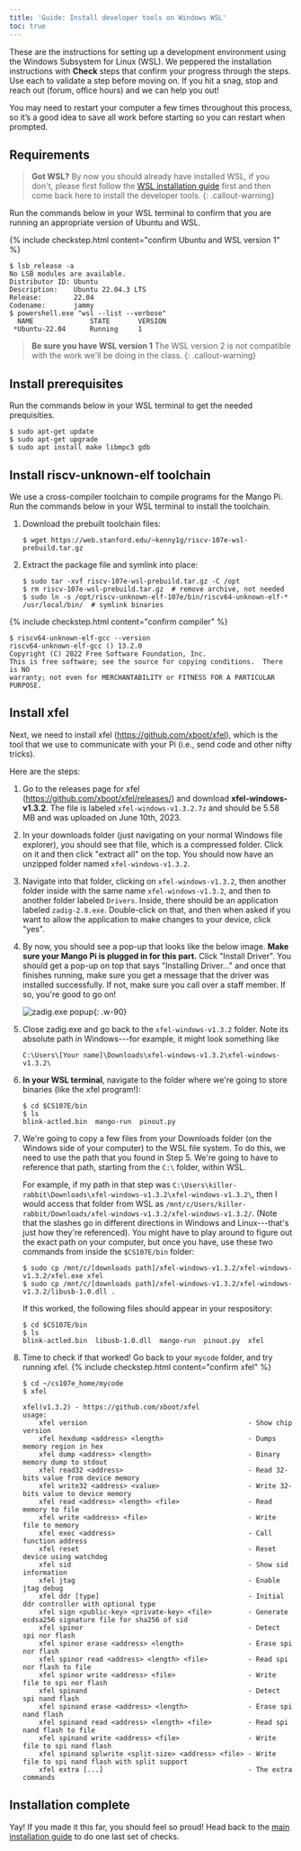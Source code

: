```yaml
---
title: 'Guide: Install developer tools on Windows WSL'
toc: true
---
```


<script>
$().ready(function() {
    var elems = document.getElementsByClassName('language-console');
    for (const elem of elems) elem.className += ' console-ubuntu';
});
</script>

These are the instructions for setting up a development environment using the Windows Subsystem for Linux (WSL). We peppered the installation instructions with <i class="fa fa-check-square-o fa-lg"></i> __Check__ steps that confirm your progress through the steps. Use each to validate a step before moving on.  If you hit a snag, stop and reach out (forum, office hours) and we can help you out!

You may need to restart your computer a few times throughout this process, so it’s a good idea to save all work before starting so you can restart when prompted.

## Requirements
> __Got WSL?__ By now you should already have installed WSL, if you don't, please first follow the [WSL installation guide](../wsl-setup) first and then come back here to install the developer tools.
{: .callout-warning}

Run the commands below in your WSL terminal to confirm that you are running an appropriate version of Ubuntu and WSL.

{% include checkstep.html content="confirm Ubuntu and WSL version 1" %}
```console
$ lsb_release -a
No LSB modules are available.
Distributor ID: Ubuntu
Description:    Ubuntu 22.04.3 LTS
Release:        22.04
Codename:       jammy
$ powershell.exe "wsl --list --verbose"
  NAME              STATE       VERSION
 *Ubuntu-22.04      Running     1
```
> __Be sure you have WSL version 1__
> The WSL version 2 is not compatible with the work we'll be doing in the class.
{: .callout-warning}

## Install prerequisites
Run the commands below in your WSL terminal to get the needed prequisities.

```console
$ sudo apt-get update
$ sudo apt-get upgrade
$ sudo apt install make libmpc3 gdb
````
## Install riscv-unknown-elf toolchain

We use a cross-compiler toolchain to compile programs for the Mango Pi. Run the commands below in your WSL terminal to install the toolchain.

1. Download the prebuilt toolchain files:
    ```console
    $ wget https://web.stanford.edu/~kenny1g/riscv-107e-wsl-prebuild.tar.gz
    ```

2. Extract the package file and symlink into place:

   ```console
   $ sudo tar -xvf riscv-107e-wsl-prebuild.tar.gz -C /opt
   $ rm riscv-107e-wsl-prebuild.tar.gz  # remove archive, not needed
   $ sudo ln -s /opt/riscv-unknown-elf-107e/bin/riscv64-unknown-elf-* /usr/local/bin/  # symlink binaries
   ```

{% include checkstep.html content="confirm compiler" %}
```console
$ riscv64-unknown-elf-gcc --version
riscv64-unknown-elf-gcc () 13.2.0
Copyright (C) 2022 Free Software Foundation, Inc.
This is free software; see the source for copying conditions.  There is NO
warranty; not even for MERCHANTABILITY or FITNESS FOR A PARTICULAR PURPOSE.
```
## Install xfel

Next, we need to install xfel (<https://github.com/xboot/xfel>), which is the tool that we use to communicate with your Pi (i.e., send code and other nifty tricks).

Here are the steps:

1. Go to the releases page for xfel (<https://github.com/xboot/xfel/releases/>) and download **xfel-windows-v1.3.2**. The file is labeled `xfel-windows-v1.3.2.7z` and should be 5.58 MB and was uploaded on June 10th, 2023.

2. In your downloads folder (just navigating on your normal Windows file explorer), you should see that file, which is a compressed folder. Click on it and then click "extract all" on the top. You should now have an unzipped folder named `xfel-windows-v1.3.2`.

3. Navigate into that folder, clicking on `xfel-windows-v1.3.2`, then another folder inside with the same name `xfel-windows-v1.3.2`, and then to another folder labeled `Drivers`. Inside, there should be an application labeled `zadig-2.8.exe`. Double-click on that, and then when asked if you want to allow the application to make changes to your device, click "yes".

4. By now, you should see a pop-up that looks like the below image. **Make sure your Mango Pi is plugged in for this part.** Click "Install Driver". You should get a pop-up on top that says "Installing Driver..." and once that finishes running, make sure you get a message that the driver was installed successfully. If not, make sure you call over a staff member. If so, you're good to go on!

    ![zadig.exe popup](../images/zadig.png){: .w-90}

5. Close zadig.exe and go back to the `xfel-windows-v1.3.2` folder. Note its absolute path in Windows---for example, it might look something like
    ```
    C:\Users\[Your name]\Downloads\xfel-windows-v1.3.2\xfel-windows-v1.3.2\
    ```
6.  **In your WSL terminal**, navigate to the folder where we're going to store binaries (like the xfel program!):
    ```console
    $ cd $CS107E/bin
    $ ls
    blink-actled.bin  mango-run  pinout.py
    ```

7. We're going to copy a few files from your Downloads folder (on the Windows side of your computer) to the WSL file system. To do this, we need to use the path that you found in Step 5. We're going to have to reference that path, starting from the `C:\` folder, within WSL.

    For example, if my path in that step was `C:\Users\killer-rabbit\Downloads\xfel-windows-v1.3.2\xfel-windows-v1.3.2\`, then I would access that folder from WSL as `/mnt/c/Users/killer-rabbit/Downloads/xfel-windows-v1.3.2/xfel-windows-v1.3.2/`. (Note that the slashes go in different directions in Windows and Linux---that's just how they're referenced). You might have to play around to figure out the exact path on your computer, but once you have, use these two commands from inside the `$CS107E/bin` folder:

    ```console
    $ sudo cp /mnt/c/[downloads path]/xfel-windows-v1.3.2/xfel-windows-v1.3.2/xfel.exe xfel
    $ sudo cp /mnt/c/[downloads path]/xfel-windows-v1.3.2/xfel-windows-v1.3.2/libusb-1.0.dll .
    ```

    If this worked, the following files should appear in your respository:
    ```console
    $ cd $CS107E/bin
    $ ls
    blink-actled.bin  libusb-1.0.dll  mango-run  pinout.py  xfel
    ```

8. Time to check if that worked! Go back to your `mycode` folder, and try running xfel. {% include checkstep.html content="confirm xfel" %}

    ```console
    $ cd ~/cs107e_home/mycode
    $ xfel

    xfel(v1.3.2) - https://github.com/xboot/xfel
    usage:
        xfel version                                        - Show chip version
        xfel hexdump <address> <length>                     - Dumps memory region in hex
        xfel dump <address> <length>                        - Binary memory dump to stdout
        xfel read32 <address>                               - Read 32-bits value from device memory
        xfel write32 <address> <value>                      - Write 32-bits value to device memory
        xfel read <address> <length> <file>                 - Read memory to file
        xfel write <address> <file>                         - Write file to memory
        xfel exec <address>                                 - Call function address
        xfel reset                                          - Reset device using watchdog
        xfel sid                                            - Show sid information
        xfel jtag                                           - Enable jtag debug
        xfel ddr [type]                                     - Initial ddr controller with optional type
        xfel sign <public-key> <private-key> <file>         - Generate ecdsa256 signature file for sha256 of sid
        xfel spinor                                         - Detect spi nor flash
        xfel spinor erase <address> <length>                - Erase spi nor flash
        xfel spinor read <address> <length> <file>          - Read spi nor flash to file
        xfel spinor write <address> <file>                  - Write file to spi nor flash
        xfel spinand                                        - Detect spi nand flash
        xfel spinand erase <address> <length>               - Erase spi nand flash
        xfel spinand read <address> <length> <file>         - Read spi nand flash to file
        xfel spinand write <address> <file>                 - Write file to spi nand flash
        xfel spinand splwrite <split-size> <address> <file> - Write file to spi nand flash with split support
        xfel extra [...]                                    - The extra commands
    ```

## Installation complete

Yay! If you made it this far, you should feel so proud! Head back to the [main installation guide](../devtools) to do one last set of checks.
